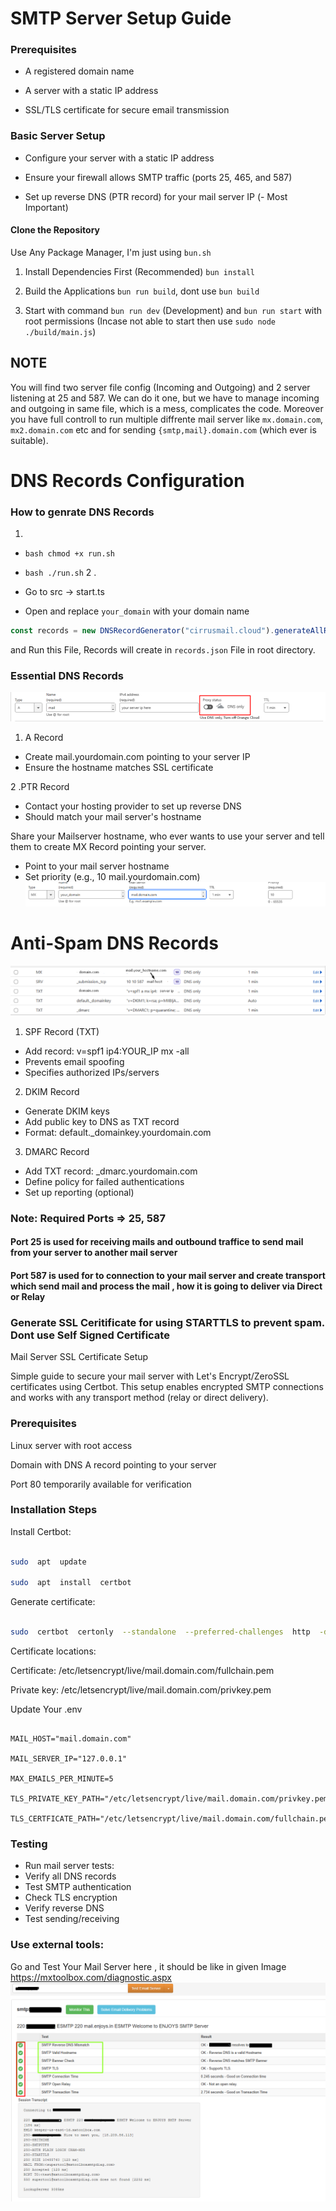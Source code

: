 # SMTP Server Setup Guide

### Prerequisites

- A registered domain name

- A server with a static IP address

- SSL/TLS certificate for secure email transmission

### Basic Server Setup

- Configure your server with a static IP address

- Ensure your firewall allows SMTP traffic (ports 25, 465, and 587)

- Set up reverse DNS (PTR record) for your mail server IP (- Most Important)

#### Clone the Repository

Use Any Package Manager, I'm just using `bun.sh`

1.  Install Dependencies First (Recommended) `bun install`

2.  Build the Applications `bun run build`, dont use `bun build`

3.  Start with command `bun run dev` (Development) and `bun run
start` with root permissions (Incase not able to start then use
    `sudo node ./build/main.js`)

## NOTE

You will find two server file config (Incoming and Outgoing) and 2 server listening at 25 and 587.
We can do it one, but we have to manage incoming and outgoing in same file, which is a mess, complicates the code. Moreover you have full controll to run multiple diffrente mail server like `mx.domain.com`, `mx2.domain.com` etc and for sending `{smtp,mail}.domain.com` (which ever is suitable).

# DNS Records Configuration

### How to genrate DNS Records
1.
- ```bash chmod +x run.sh```
- ```bash ./run.sh```
2 .
- Go to src -> start.ts

- Open and replace `your_domain` with your domain name

```ts
const records = new DNSRecordGenerator("cirrusmail.cloud").generateAllRecords();
```

and Run this File, Records will create in `records.json` File in root directory.

### Essential DNS Records

![DNS Record Setup](image-1.png)

1. A Record

- Create mail.yourdomain.com pointing to your server IP
- Ensure the hostname matches SSL certificate

2 .PTR Record

- Contact your hosting provider to set up reverse DNS
- Should match your mail server's hostname

Share your Mailserver hostname, who ever wants to use your server and tell them to create MX Record pointing your server.

- Point to your mail server hostname
- Set priority (e.g., 10 mail.yourdomain.com)
  ![MX Record Setup](image.png)

# Anti-Spam DNS Records 

![Anti-Spam DNS Records Setup](image-2.png)

1. SPF Record (TXT)

- Add record: v=spf1 ip4:YOUR_IP mx -all
- Prevents email spoofing
- Specifies authorized IPs/servers


2. DKIM Record

- Generate DKIM keys
- Add public key to DNS as TXT record
- Format: default._domainkey.yourdomain.com


3. DMARC Record

- Add TXT record: _dmarc.yourdomain.com
- Define policy for failed authentications
- Set up reporting (optional)


### Note: Required Ports => 25, 587

#### Port 25 is used for receiving mails and outbound traffice to send mail from your server to another mail server

#### Port 587 is used for to connection to your mail server and create transport which send mail and process the mail , how it is going to deliver via Direct or Relay

### Generate SSL Ceritificate for using STARTTLS to prevent spam. Dont use Self Signed Certificate

Mail Server SSL Certificate Setup

Simple guide to secure your mail server with Let's Encrypt/ZeroSSL certificates using Certbot. This setup enables encrypted SMTP connections and works with any transport method (relay or direct delivery).

### Prerequisites

Linux server with root access

Domain with DNS A record pointing to your server

Port 80 temporarily available for verification

### Installation Steps

Install Certbot:

```bash

sudo  apt  update

sudo  apt  install  certbot

```

Generate certificate:

```bash

sudo  certbot  certonly  --standalone  --preferred-challenges  http  -d  mail.domain.com

```

Certificate locations:

Certificate: /etc/letsencrypt/live/mail.domain.com/fullchain.pem

Private key: /etc/letsencrypt/live/mail.domain.com/privkey.pem

Update Your .env

```

MAIL_HOST="mail.domain.com"

MAIL_SERVER_IP="127.0.0.1"

MAX_EMAILS_PER_MINUTE=5

TLS_PRIVATE_KEY_PATH="/etc/letsencrypt/live/mail.domain.com/privkey.pem"

TLS_CERTFICATE_PATH="/etc/letsencrypt/live/mail.domain.com/fullchain.pem"

```
### Testing

- Run mail server tests:
- Verify all DNS records
- Test SMTP authentication
- Check TLS encryption
- Verify reverse DNS
- Test sending/receiving
### Use external tools:
Go and Test Your Mail Server  here , it should be like in given Image https://mxtoolbox.com/diagnostic.aspx
![See image](image-3.png)